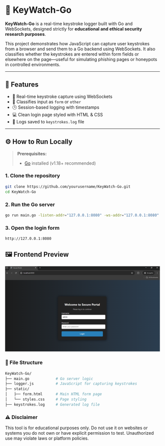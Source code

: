 # 🔐 KeyWatch-Go

**KeyWatch-Go** is a real-time keystroke logger built with Go and WebSockets, designed strictly for **educational and ethical security research purposes**.

This project demonstrates how JavaScript can capture user keystrokes from a browser and send them to a Go backend using WebSockets. It also classifies whether the keystrokes are entered within form fields or elsewhere on the page—useful for simulating phishing pages or honeypots in controlled environments.

---

## 🚀 Features

- 📡 Real-time keystroke capture using WebSockets  
- 🧠 Classifies input as `form` or `other`  
- 🕒 Session-based logging with timestamps  
- 💻 Clean login page styled with HTML & CSS  
- 💾 Logs saved to `keystrokes.log` file

---

## ⚙️ How to Run Locally

> **Prerequisites:**  
> - [Go](https://golang.org/dl/) installed (v1.18+ recommended)

### 1. Clone the repository

```bash
git clone https://github.com/yourusername/KeyWatch-Go.git
cd KeyWatch-Go
```

### 2. Run the Go server
```bash
go run main.go -listen-addr="127.0.0.1:8080" -ws-addr="127.0.0.1:8080"
```
### 3. Open the login form
```bash
http://127.0.0.1:8080
```
## 🖼️ Frontend Preview
![KeyWatch-Go Login Page](assets/keylogger.png)

### 📁 File Structure
```bash
KeyWatch-Go/
├── main.go            # Go server logic
├── logger.js          # JavaScript for capturing keystrokes
├── static/
│   ├── form.html      # Main HTML form page
│   └── styles.css     # Page styling
├── keystrokes.log     # Generated log file
```
### ⚠️ Disclaimer
This tool is for educational purposes only.
Do not use it on websites or systems you do not own or have explicit permission to test. Unauthorized use may violate laws or platform policies.

